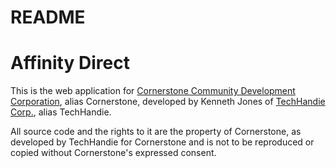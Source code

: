 # README
# Affinity Direct

This is the web application for [Cornerstone Community Development Corporation](http://www.cdccornerstone.org/), alias Cornerstone,
developed by Kenneth Jones of [TechHandie Corp.](http://www.techhandie.com/), alias TechHandie.

All source code and the rights to it are the property of Cornerstone, as developed by TechHandie for Cornerstone and is not to be reproduced or copied without Cornerstone's expressed consent.